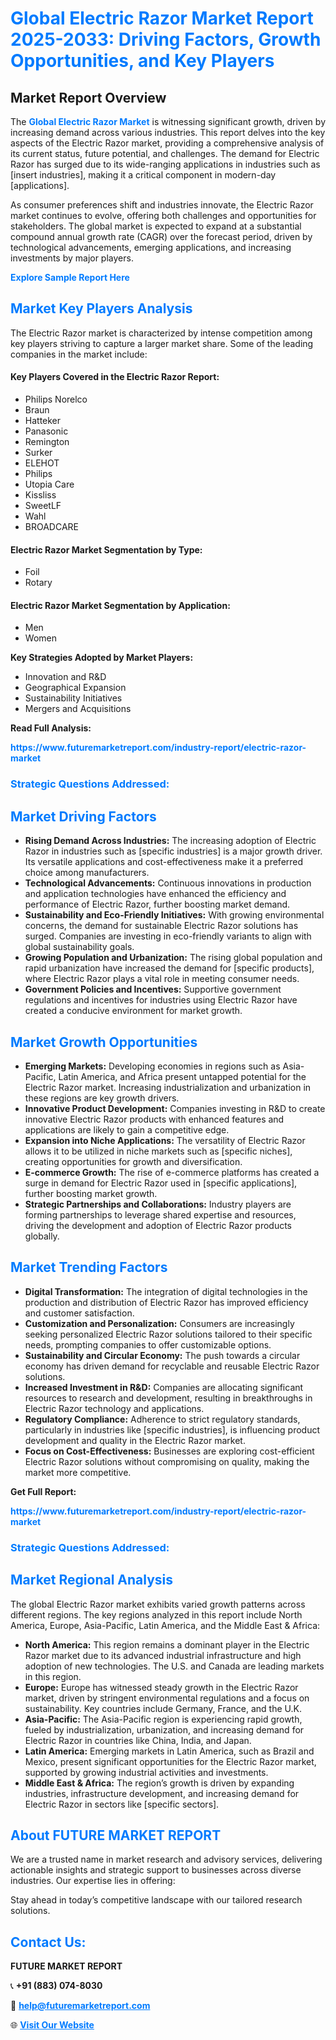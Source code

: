 <h1 style="color: #007BFF;">Global Electric Razor Market Report 2025-2033: Driving Factors, Growth Opportunities, and Key Players</h1>

<section id="overview">
<h2>Market Report Overview</h2>
<p>The <a href="https://www.futuremarketreport.com/industry-report/electric-razor-market" style="color: #007BFF; text-decoration: none;"><strong>Global Electric Razor Market</strong></a> is witnessing significant growth, driven by increasing demand across various industries. This report delves into the key aspects of the Electric Razor market, providing a comprehensive analysis of its current status, future potential, and challenges. The demand for Electric Razor has surged due to its wide-ranging applications in industries such as [insert industries], making it a critical component in modern-day [applications].</p>
<p>As consumer preferences shift and industries innovate, the Electric Razor market continues to evolve, offering both challenges and opportunities for stakeholders. The global market is expected to expand at a substantial compound annual growth rate (CAGR) over the forecast period, driven by technological advancements, emerging applications, and increasing investments by major players.</p>
</section>

<section id="overview">
<p><a href="https://www.futuremarketreport.com/request-sample/reportId=57414" style="color: #007BFF; text-decoration: none;"><strong>Explore Sample Report Here</strong></a></p>
</section>

<section id="key-players">
<h2 style="color: #007BFF;">Market Key Players Analysis</h2>
<p>The Electric Razor market is characterized by intense competition among key players striving to capture a larger market share. Some of the leading companies in the market include:</p>
<h4>Key Players Covered in the Electric Razor Report:</h4>
<ul><li>Philips Norelco</li><li>Braun</li><li>Hatteker</li><li>Panasonic</li><li>Remington</li><li>Surker</li><li>ELEHOT</li><li>Philips</li><li>Utopia Care</li><li>Kissliss</li><li>SweetLF</li><li>Wahl</li><li>BROADCARE</li></ul>
<h4>Electric Razor Market Segmentation by Type:</h4>
<ul><li>Foil</li><li>Rotary</li></ul>

<h4>Electric Razor Market Segmentation by Application:</h4>
<ul><li>Men</li><li>Women</li></ul>
<p><strong>Key Strategies Adopted by Market Players:</strong></p>
<ul>
<li>Innovation and R&D</li>
<li>Geographical Expansion</li>
<li>Sustainability Initiatives</li>
<li>Mergers and Acquisitions</li>
</ul>
</section>

<section>
<p><strong>Read Full Analysis: </strong></p><a href="https://www.futuremarketreport.com/industry-report/electric-razor-market" style="color: #007BFF; text-decoration: none;"><strong>https://www.futuremarketreport.com/industry-report/electric-razor-market</strong></a>
<h3 style="color: #007BFF;">Strategic Questions Addressed:</h3>
</section>

<section id="driving-factors">
<h2 style="color: #007BFF;">Market Driving Factors</h2>
<ul>
<li><strong>Rising Demand Across Industries:</strong> The increasing adoption of Electric Razor in industries such as [specific industries] is a major growth driver. Its versatile applications and cost-effectiveness make it a preferred choice among manufacturers.</li>
<li><strong>Technological Advancements:</strong> Continuous innovations in production and application technologies have enhanced the efficiency and performance of Electric Razor, further boosting market demand.</li>
<li><strong>Sustainability and Eco-Friendly Initiatives:</strong> With growing environmental concerns, the demand for sustainable Electric Razor solutions has surged. Companies are investing in eco-friendly variants to align with global sustainability goals.</li>
<li><strong>Growing Population and Urbanization:</strong> The rising global population and rapid urbanization have increased the demand for [specific products], where Electric Razor plays a vital role in meeting consumer needs.</li>
<li><strong>Government Policies and Incentives:</strong> Supportive government regulations and incentives for industries using Electric Razor have created a conducive environment for market growth.</li>
</ul>
</section>

<section id="growth-opportunities">
<h2 style="color: #007BFF;">Market Growth Opportunities</h2>
<ul>
<li><strong>Emerging Markets:</strong> Developing economies in regions such as Asia-Pacific, Latin America, and Africa present untapped potential for the Electric Razor market. Increasing industrialization and urbanization in these regions are key growth drivers.</li>
<li><strong>Innovative Product Development:</strong> Companies investing in R&D to create innovative Electric Razor products with enhanced features and applications are likely to gain a competitive edge.</li>
<li><strong>Expansion into Niche Applications:</strong> The versatility of Electric Razor allows it to be utilized in niche markets such as [specific niches], creating opportunities for growth and diversification.</li>
<li><strong>E-commerce Growth:</strong> The rise of e-commerce platforms has created a surge in demand for Electric Razor used in [specific applications], further boosting market growth.</li>
<li><strong>Strategic Partnerships and Collaborations:</strong> Industry players are forming partnerships to leverage shared expertise and resources, driving the development and adoption of Electric Razor products globally.</li>
</ul>
</section>

<section id="trending-factors">
<h2 style="color: #007BFF;">Market Trending Factors</h2>
<ul>
<li><strong>Digital Transformation:</strong> The integration of digital technologies in the production and distribution of Electric Razor has improved efficiency and customer satisfaction.</li>
<li><strong>Customization and Personalization:</strong> Consumers are increasingly seeking personalized Electric Razor solutions tailored to their specific needs, prompting companies to offer customizable options.</li>
<li><strong>Sustainability and Circular Economy:</strong> The push towards a circular economy has driven demand for recyclable and reusable Electric Razor solutions.</li>
<li><strong>Increased Investment in R&D:</strong> Companies are allocating significant resources to research and development, resulting in breakthroughs in Electric Razor technology and applications.</li>
<li><strong>Regulatory Compliance:</strong> Adherence to strict regulatory standards, particularly in industries like [specific industries], is influencing product development and quality in the Electric Razor market.</li>
<li><strong>Focus on Cost-Effectiveness:</strong> Businesses are exploring cost-efficient Electric Razor solutions without compromising on quality, making the market more competitive.</li>
</ul>
</section>

<section>
<p><strong>Get Full Report: </strong></p><a href="https://www.futuremarketreport.com/industry-report/electric-razor-market" style="color: #007BFF; text-decoration: none;"><strong>https://www.futuremarketreport.com/industry-report/electric-razor-market</strong></a>
<h3 style="color: #007BFF;">Strategic Questions Addressed:</h3>
</section>


<section id="regional-analysis">
<h2 style="color: #007BFF;">Market Regional Analysis</h2>
<p>The global Electric Razor market exhibits varied growth patterns across different regions. The key regions analyzed in this report include North America, Europe, Asia-Pacific, Latin America, and the Middle East & Africa:</p>
<ul>
<li><strong>North America:</strong> This region remains a dominant player in the Electric Razor market due to its advanced industrial infrastructure and high adoption of new technologies. The U.S. and Canada are leading markets in this region.</li>
<li><strong>Europe:</strong> Europe has witnessed steady growth in the Electric Razor market, driven by stringent environmental regulations and a focus on sustainability. Key countries include Germany, France, and the U.K.</li>
<li><strong>Asia-Pacific:</strong> The Asia-Pacific region is experiencing rapid growth, fueled by industrialization, urbanization, and increasing demand for Electric Razor in countries like China, India, and Japan.</li>
<li><strong>Latin America:</strong> Emerging markets in Latin America, such as Brazil and Mexico, present significant opportunities for the Electric Razor market, supported by growing industrial activities and investments.</li>
<li><strong>Middle East & Africa:</strong> The region’s growth is driven by expanding industries, infrastructure development, and increasing demand for Electric Razor in sectors like [specific sectors].</li>
</ul>
</section>

<footer>
<h2 style="color: #007BFF;">About FUTURE MARKET REPORT</h2>
<p>We are a trusted name in market research and advisory services, delivering actionable insights and strategic support to businesses across diverse industries. Our expertise lies in offering:</p>

<p>Stay ahead in today’s competitive landscape with our tailored research solutions.</p>

<h2 style="color: #007BFF;">Contact Us:</h2>
<p><strong>FUTURE MARKET REPORT</strong></p>
<p>📞 <strong>+91 (883) 074-8030</strong></p>
<p>📧 <strong><a href="mailto:help@futuremarketreport.com" style="color: #007BFF;">help@futuremarketreport.com</a></strong></p>
<p>🌐 <strong><a href="https://www.futuremarketreport.com/" style="color: #007BFF;">Visit Our Website</a></strong></p>
</footer>